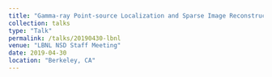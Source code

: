 ```yaml
---
title: "Gamma-ray Point-source Localization and Sparse Image Reconstruction using Poisson Likelihood"
collection: talks
type: "Talk"
permalink: /talks/20190430-lbnl
venue: "LBNL NSD Staff Meeting"
date: 2019-04-30
location: "Berkeley, CA"
---
```


<!-- This paper is about ... -->

<!-- [Download talk here](http://dhellfeld.github.io/files/talks/20190430-lbnl.pdf) -->
